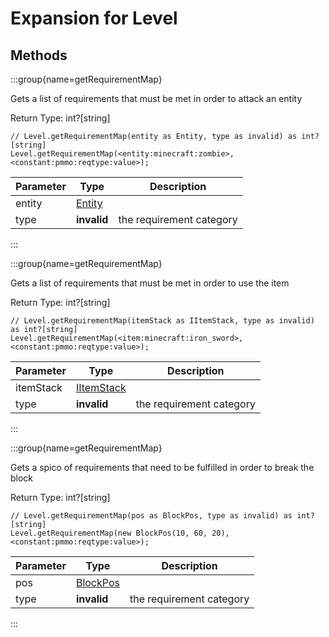 # Expansion for Level

## Methods

:::group{name=getRequirementMap}

Gets a list of requirements that must be met in order to attack an entity

Return Type: int?[string]

```zenscript
// Level.getRequirementMap(entity as Entity, type as invalid) as int?[string]
Level.getRequirementMap(<entity:minecraft:zombie>, <constant:pmmo:reqtype:value>);
```

| Parameter |                 Type                 |       Description        |
|-----------|--------------------------------------|--------------------------|
| entity    | [Entity](/vanilla/api/entity/Entity) |                          |
| type      | **invalid**                          | the requirement category |


:::

:::group{name=getRequirementMap}

Gets a list of requirements that must be met in order to use the item

Return Type: int?[string]

```zenscript
// Level.getRequirementMap(itemStack as IItemStack, type as invalid) as int?[string]
Level.getRequirementMap(<item:minecraft:iron_sword>, <constant:pmmo:reqtype:value>);
```

| Parameter |                    Type                    |       Description        |
|-----------|--------------------------------------------|--------------------------|
| itemStack | [IItemStack](/vanilla/api/item/IItemStack) |                          |
| type      | **invalid**                                | the requirement category |


:::

:::group{name=getRequirementMap}

Gets a spico of requirements that need to be fulfilled in order to break the block

Return Type: int?[string]

```zenscript
// Level.getRequirementMap(pos as BlockPos, type as invalid) as int?[string]
Level.getRequirementMap(new BlockPos(10, 60, 20), <constant:pmmo:reqtype:value>);
```

| Parameter |                    Type                     |       Description        |
|-----------|---------------------------------------------|--------------------------|
| pos       | [BlockPos](/vanilla/api/util/math/BlockPos) |                          |
| type      | **invalid**                                 | the requirement category |


:::


